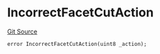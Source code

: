 # IncorrectFacetCutAction
[Git Source](https://github.com/thrackle-io/tron/blob/162302962dc6acd8eb4a5fadda6be1dbd5a16028/src/protocol/economic/ruleProcessor/RuleProcessorDiamondLib.sol)


```solidity
error IncorrectFacetCutAction(uint8 _action);
```

